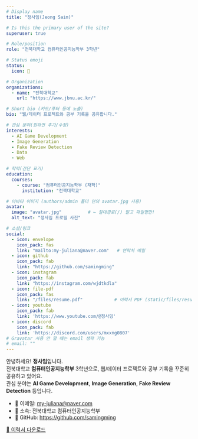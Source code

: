 ```yaml
---
# Display name
title: "정사임(Jeong Saim)"

# Is this the primary user of the site?
superuser: true

# Role/position
role: "전북대학교 컴퓨터인공지능학부 3학년"

# Status emoji
status:
  icon: 🐶

# Organization
organizations:
  - name: "전북대학교"
    url: "https://www.jbnu.ac.kr/"

# Short bio (카드/푸터 등에 노출)
bio: "웹/데이터 프로젝트와 공부 기록을 공유합니다."

# 관심 분야(원하면 추가/수정)
interests:
  - AI Game Development
  - Image Generation
  - Fake Review Detection
  - Data
  - Web

# 학력(간단 표기)
education:
  courses:
    - course: "컴퓨터인공지능학부 (재학)"
      institution: "전북대학교"

# 아바타 이미지 (authors/admin 폴더 안의 avatar.jpg 사용)
avatar:
  image: "avatar.jpg"          # ← 절대경로(/) 말고 파일명만!
  alt_text: "정사임 프로필 사진"

# 소셜/링크
social:
  - icon: envelope
    icon_pack: fas
    link: "mailto:my-juliana@naver.com"   # 연락처 메일
  - icon: github
    icon_pack: fab
    link: "https://github.com/samingming"
  - icon: instagram
    icon_pack: fab
    link: "https://instagram.com/wjdtkdla"
  - icon: file-pdf
    icon_pack: fas
    link: "/files/resume.pdf"            # 이력서 PDF (static/files/resume.pdf)
  - icon: youtube
    icon_pack: fab
    link: 'https://www.youtube.com/@정사밍'   
  - icon: discord
    icon_pack: fab
    link: 'https://discord.com/users/mxxng0807'     
# Gravatar 사용 안 할 때는 email 생략 가능
# email: ""
---
```


안녕하세요! **정사임**입니다.  
전북대학교 **컴퓨터인공지능학부** 3학년으로, 웹/데이터 프로젝트와 공부 기록을 꾸준히 공유하고 있어요.  
관심 분야는 **AI Game Development**, **Image Generation**, **Fake Review Detection** 등입니다.

- 📧 이메일: my-juliana@naver.com  
- 🏫 소속: 전북대학교 컴퓨터인공지능학부  
- 🔗 GitHub: https://github.com/samingming

[📄 이력서 다운로드](/files/resume.pdf)
